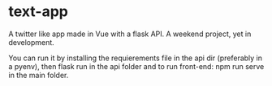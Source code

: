 # text-app

A twitter like app made in Vue with a flask API. A weekend project, yet in development.

You can run it by installing the requierements file in the api dir (preferably in a pyenv), then flask run in the api folder and to run front-end: npm run serve in the main folder.

